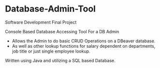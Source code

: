 # Database-Admin-Tool
Software Development Final Project

Console Based Database Accessing Tool For a DB Admin
  - Allows the Admin to do basic CRUD Operations on a DBeaver database.
  - As well as other lookup functions for salary dependent on departments, job title or just single employee lookup.

Written using Java and utilizing a SQL based Database.
